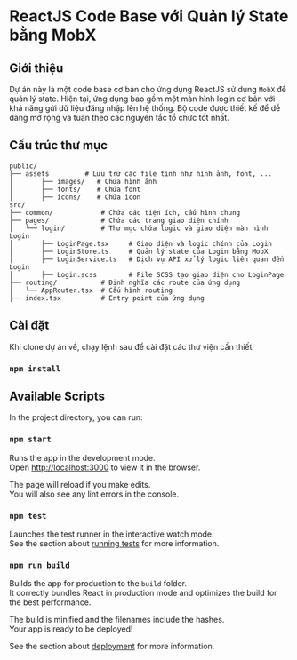 # ReactJS Code Base với Quản lý State bằng MobX

## Giới thiệu

Dự án này là một code base cơ bản cho ứng dụng ReactJS sử dụng `MobX` để quản lý state. Hiện tại, ứng dụng bao gồm một màn hình login cơ bản với khả năng gửi dữ liệu đăng nhập lên hệ thống. Bộ code được thiết kế để dễ dàng mở rộng và tuân theo các nguyên tắc tổ chức tốt nhất.

## Cấu trúc thư mục

```plaintext
public/
├── assets         # Lưu trữ các file tĩnh như hình ảnh, font, ...
│       ├── images/   # Chứa hình ảnh
│       ├── fonts/    # Chứa font
│       ├── icons/    # Chứa icon
src/
├── common/            # Chứa các tiện ích, cấu hình chung
├── pages/             # Chứa các trang giao diện chính
│   └── login/         # Thư mục chứa logic và giao diện màn hình Login
│       ├── LoginPage.tsx     # Giao diện và logic chính của Login
│       ├── LoginStore.ts     # Quản lý state của Login bằng MobX
│       ├── LoginService.ts   # Dịch vụ API xử lý logic liên quan đến Login
│       ├── Login.scss        # File SCSS tạo giao diện cho LoginPage
├── routing/           # Định nghĩa các route của ứng dụng
│   └── AppRouter.tsx  # Cấu hình routing
├── index.tsx          # Entry point của ứng dụng

```

## Cài đặt
Khi clone dự án về, chạy lệnh sau để cài đặt các thư viện cần thiết:

### `npm install`

## Available Scripts

In the project directory, you can run:

### `npm start`

Runs the app in the development mode.\
Open [http://localhost:3000](http://localhost:3000) to view it in the browser.

The page will reload if you make edits.\
You will also see any lint errors in the console.

### `npm test`

Launches the test runner in the interactive watch mode.\
See the section about [running tests](https://facebook.github.io/create-react-app/docs/running-tests) for more information.

### `npm run build`

Builds the app for production to the `build` folder.\
It correctly bundles React in production mode and optimizes the build for the best performance.

The build is minified and the filenames include the hashes.\
Your app is ready to be deployed!

See the section about [deployment](https://facebook.github.io/create-react-app/docs/deployment) for more information.


